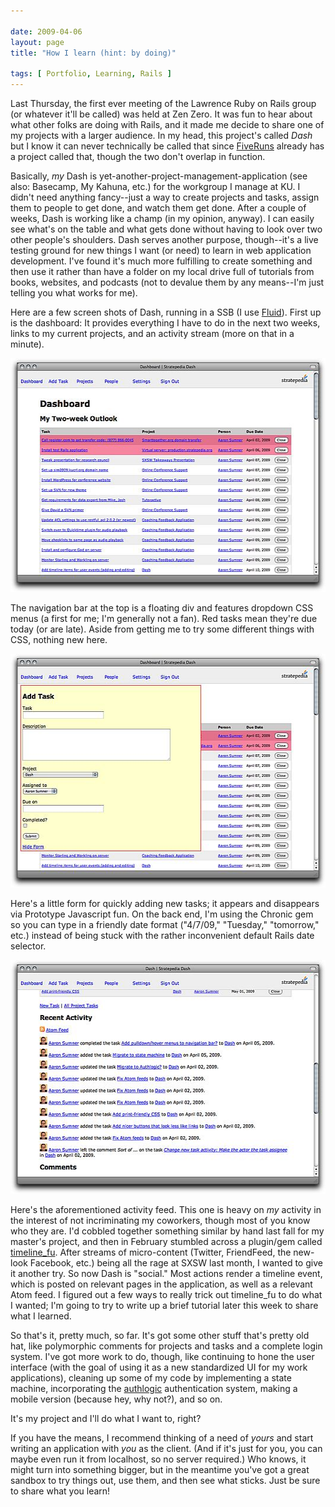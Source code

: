```yaml
---

date: 2009-04-06
layout: page
title: "How I learn (hint: by doing)"

tags: [ Portfolio, Learning, Rails ]
---
```

Last Thursday, the first ever meeting of the Lawrence Ruby on Rails group (or whatever it'll be called) was held at Zen Zero. It was fun to hear about what other folks are doing with Rails, and it made me decide to share one of my projects with a larger audience. In my head, this project's called <em>Dash</em> but I know it can never technically be called that since <a href="http://www.fiveruns.com/">FiveRuns</a> already has a project called that, though the two don't overlap in function.

Basically, <em>my</em> Dash is yet-another-project-management-application (see also: Basecamp, My Kahuna, etc.) for the workgroup I manage at KU. I didn't need anything fancy--just a way to create projects and tasks, assign them to people to get done, and watch them get done. After a couple of weeks, Dash is working like a champ (in my opinion, anyway). I can easily see what's on the table and what gets done without having to look over two other people's shoulders. Dash serves another purpose, though--it's a live testing ground for new things I want (or need) to learn in web application development. I've found it's much more fulfilling to create something and then use it rather than have a folder on my local drive full of tutorials from books, websites, and podcasts (not to devalue them by any means--I'm just telling you what works for me).

Here are a few screen shots of Dash, running in a SSB (I use <a href="http://www.fluidapp.com/">Fluid</a>). First up is the dashboard: It provides everything I have to do in the next two weeks, links to my current projects, and an activity stream (more on that in a minute).

<p><img src="/assets/uploads/2009/04/stratepedia-dashscreensnapz002.jpg" alt="Stratepedia DashScreenSnapz002.jpg" border="0" width="534" height="374" /></p>

The navigation bar at the top is a floating div and features dropdown CSS menus (a first for me; I'm generally not a fan). Red tasks mean they're due today (or are late). Aside from getting me to try some different things with CSS, nothing new here.

<p><img src="/assets/uploads/2009/04/stratepedia-dashscreensnapz003.jpg" alt="Stratepedia DashScreenSnapz003.jpg" border="0" width="534" height="374" /></p>

Here's a little form for quickly adding new tasks; it appears and disappears via Prototype Javascript fun. On the back end, I'm using the Chronic gem so you can type in a friendly date format ("4/7/09," "Tuesday," "tomorrow," etc.) instead of being stuck with the rather inconvenient default Rails date selector.

<p><img src="/assets/uploads/2009/04/stratepedia-dashscreensnapz004.jpg" alt="Stratepedia DashScreenSnapz004.jpg" border="0" width="534" height="374" /></p>

Here's the aforementioned activity feed. This one is heavy on <em>my</em> activity in the interest of not incriminating my coworkers, though most of you know who they are. I'd cobbled together something similar by hand last fall for my master's project, and then in February stumbled across a plugin/gem called <a href="http://github.com/giraffesoft/timeline_fu/tree/master">timeline_fu</a>. After streams of micro-content (Twitter, FriendFeed, the new-look Facebook, etc.) being all the rage at SXSW last month, I wanted to give it another try. So now Dash is "social." Most actions render a timeline event, which is posted on relevant pages in the application, as well as a relevant Atom feed. I figured out a few ways to really trick out timeline_fu to do what I wanted; I'm going to try to write up a brief tutorial later this week to share what I learned.

So that's it, pretty much, so far. It's got some other stuff that's pretty old hat, like polymorphic comments for projects and tasks and a complete login system. I've got more work to do, though, like continuing to hone the user interface (with the goal of using it as a new standardized UI for my work applications), cleaning up some of my code by implementing a state machine, incorporating the <a href="http://github.com/binarylogic/authlogic/tree/master">authlogic</a> authentication system, making a mobile version (because hey, why not?), and so on.

It's my project and I'll do what I want to, right?

If you have the means, I recommend thinking of a need of <em>yours</em> and start writing an application with <em>you</em> as the client. (And if it's just for you, you can maybe even run it from localhost, so no server required.) Who knows, it might turn into something bigger, but in the meantime you've got a great sandbox to try things out, use them, and then see what sticks. Just be sure to share what you learn!
